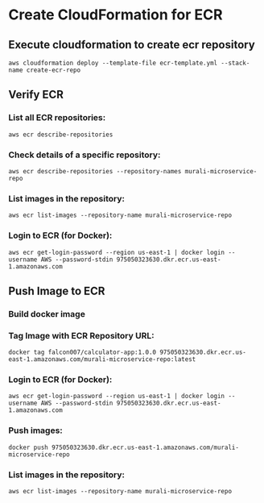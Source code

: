 # Create CloudFormation for ECR

## Execute cloudformation to create ecr repository

    aws cloudformation deploy --template-file ecr-template.yml --stack-name create-ecr-repo 

## Verify ECR

###  List all ECR repositories:

    aws ecr describe-repositories 

### Check details of a specific repository:

    aws ecr describe-repositories --repository-names murali-microservice-repo 

### List images in the repository:

    aws ecr list-images --repository-name murali-microservice-repo

### Login to ECR (for Docker):

    aws ecr get-login-password --region us-east-1 | docker login --username AWS --password-stdin 975050323630.dkr.ecr.us-east-1.amazonaws.com

## Push Image to ECR

### Build docker image

### Tag Image with ECR Repository URL:

    docker tag falcon007/calculator-app:1.0.0 975050323630.dkr.ecr.us-east-1.amazonaws.com/murali-microservice-repo:latest

### Login to ECR (for Docker):

    aws ecr get-login-password --region us-east-1 | docker login --username AWS --password-stdin 975050323630.dkr.ecr.us-east-1.amazonaws.com

### Push images:

    docker push 975050323630.dkr.ecr.us-east-1.amazonaws.com/murali-microservice-repo

### List images in the repository:
    aws ecr list-images --repository-name murali-microservice-repo
